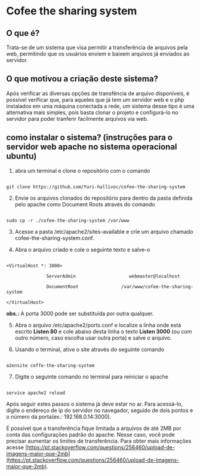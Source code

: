 # Cofee the sharing system

## O que é?


Trata-se de um sistema que visa permitir a transferência de arquivos pela web, permitindo que os usuários enviem
e baixem arquivos já enviados ao servidor.


## O que  motivou a criação deste sistema?


Após verificar as diversas opções de transfência de arquivo disponíveis, é possível verificar que,
para aqueles que já tem um servidor web e o php instalados em uma máquina conectada a rede, um sistema 
desse tipo é uma alternativa mais simples, pois basta clonar o projeto e configurá-lo no servidor para poder
tranferir facilmente arquivos via web.


## como instalar o sistema? (instruções para o servidor web apache no sistema operacional ubuntu)


1. abra um terminal e clone o repositório com o comando

~~~shell

git clone https://github.com/Yuri-hallivoc/cofee-the-sharing-system

~~~

2. Envie os arquivos clonados do repositório para dentro da pasta definida pelo apache como Document Roots
através do comando

~~~shell

sudo cp -r ./cofee-the-sharing-system /var/www

~~~

3. Acesse a pasta /etc/apache2/sites-available e crie um arquivo chamado cofee-the-sharing-system.conf.

4. Abra o arquivo criado e cole o seguinte texto e salve-o

~~~

<VirtualHost *: 3000>

               ServerAdmin                    webmaster@localhost

               DocumentRoot                /var/www/cofee-the-sharing-system

</VirtualHost>

~~~

**obs.:** A porta 3000 pode ser substituída por outra qualquer.

5. Abra o arquivo /etc/apache2/ports.conf e localize a linha onde está escrito **Listen 80**
e cole abaixo desta linha o texto **Listen 3000** (ou com outro número, caso escolha usar outra
porta) e salve o arquivo.

6. Usando o terminal, ative o site através do seguinte comando

~~~shell

a2ensite coffe-the-sharing-system

~~~

7. Digite o seguinte comando no terminal para reiniciar o apache

~~~shell

service apache2 reload

~~~

Após seguir estes passos o sistema já deve estar no ar. Para acessá-lo, digite o endereço
de ip do servidor no navegador, seguido de dois pontos e o número da porta(ex.: 192.168.0.14:3000).

É possível que a transferência fique limitada a arquivos de até 2MB por conta das configurações padrão
do apache. Nesse caso, você pode precisar aumentar os limites de transferência. Para obter mais informações
acesse [https://pt.stackoverflow.com/questions/256460/upload-de-imagens-maior-que-2mb](https://pt.stackoverflow.com/questions/256460/upload-de-imagens-maior-que-2mb).